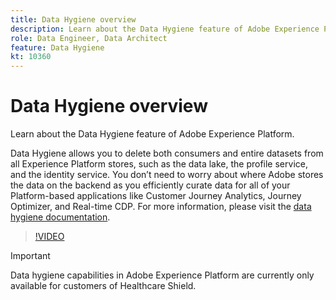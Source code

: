 ```yaml
---
title: Data Hygiene overview
description: Learn about the Data Hygiene feature of Adobe Experience Platform. 
role: Data Engineer, Data Architect
feature: Data Hygiene
kt: 10360
---
```

# Data Hygiene overview

Learn about the Data Hygiene feature of Adobe Experience Platform. 

Data Hygiene allows you to delete both consumers and entire datasets from all Experience Platform stores, such as the data lake, the profile service, and the identity service. You don’t need to worry about where Adobe stores the data on the backend as you efficiently curate data for all of your Platform-based applications like Customer Journey Analytics, Journey Optimizer, and Real-time CDP. For more information, please visit the [data hygiene documentation](https://experienceleague.adobe.com/docs/experience-platform/hygiene/home.html).

>[!VIDEO](https://video.tv.adobe.com/v/344949?quality=12&learn=on)

>[!IMPORTANT]
>
> Data hygiene capabilities in Adobe Experience Platform are currently only available for customers of Healthcare Shield.


